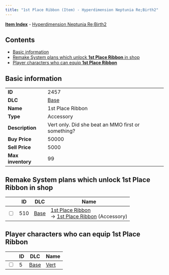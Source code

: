 ```yaml
---
title: "1st Place Ribbon (Item) - Hyperdimension Neptunia Re;Birth2"
---
```


[**Item Index**](/neptunia/rb2/item/index.html) - [Hyperdimension Neptunia Re;Birth2](/neptunia/rb2)

## Contents

- [Basic information](#basic-information)
- [Remake System plans which unlock **1st Place Ribbon** in shop](#remake-system-plans-which-unlock-1st-place-ribbon-in-shop)
- [Player characters who can equip **1st Place Ribbon**](#player-characters-who-can-equip-1st-place-ribbon)

## Basic information

|   |   |
| -- | -- |
| **ID** | 2457 |
| **DLC** | [Base](/neptunia/rb2/dlc/0-base.html) |
| **Name** | 1st Place Ribbon |
| **Type** | Accessory |
| **Description** | Vert only. Did she beat an MMO first or something? |
| **Buy Price** | 50000 |
| **Sell Price** | 5000 |
| **Max inventory** | 99 |

## Remake System plans which unlock **1st Place Ribbon** in shop

|    | ID | DLC | Name |
| -- | -- | --- | ---- |
| <input type="checkbox" id="rb2-remake-0-510" class="trackbox" /> | 510 | [Base](/neptunia/rb2/dlc/0-base.html) | [1st Place Ribbon](/neptunia/rb2/remake/0-510-1st-place-ribbon.html)<br />→ [1st Place Ribbon](/neptunia/rb2/item/0-2457-1st-place-ribbon.html) (Accessory) |

## Player characters who can equip **1st Place Ribbon**

|    | ID | DLC | Name |
| -- | -- | --- | ---- |
| <input type="checkbox" id="rb2-player-0-5" class="trackbox" /> | 5 | [Base](/neptunia/rb2/dlc/0-base.html) | [Vert](/neptunia/rb2/player/0-5-vert.html) |